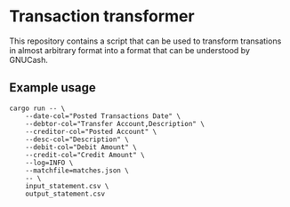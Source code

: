 # Transaction transformer

This repository contains a script that can be used to transform
transations in almost arbitrary format into a format that can be
understood by GNUCash.

## Example usage
```
cargo run -- \
    --date-col="Posted Transactions Date" \
    --debtor-col="Transfer Account,Description" \
    --creditor-col="Posted Account" \
    --desc-col="Description" \
    --debit-col="Debit Amount" \
    --credit-col="Credit Amount" \
    --log=INFO \
    --matchfile=matches.json \
    -- \
    input_statement.csv \
    output_statement.csv
```

